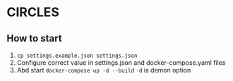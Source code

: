 # CIRCLES

## How to start
1. `cp settings.example.json settings.json`
2. Configure correct value in settings.json and docker-compose.yaml files
3. Abd start ```docker-compose up -d --build``` `-d` is demon option
